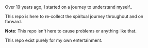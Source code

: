 Over 10 years ago, I started on a journey to understand myself..

This repo is here to re-collect the spiritual journey throughout and on forward.

**Note:**
This repo isn't here to cause problems or anything like that.

This repo exist purely for my own entertainment.
